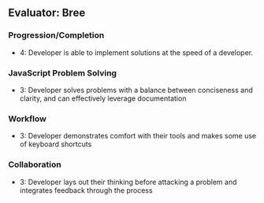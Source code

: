 ## Evaluator: Bree

### Progression/Completion
* 4: Developer is able to implement solutions at the speed of a developer.

### JavaScript Problem Solving
* 3: Developer solves problems with a balance between conciseness and clarity, and can effectively leverage documentation

### Workflow
* 3: Developer demonstrates comfort with their tools and makes some use of keyboard shortcuts

### Collaboration
* 3: Developer lays out their thinking before attacking a problem and integrates feedback through the process
